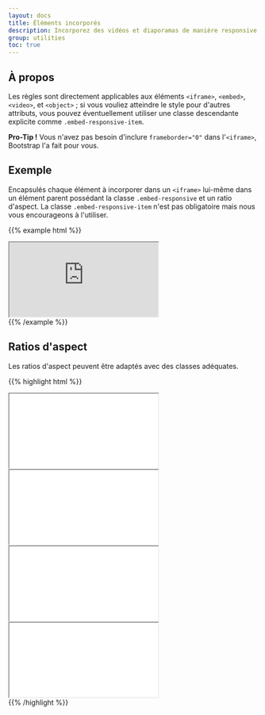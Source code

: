 ```yaml
---
layout: docs
title: Éléments incorporés
description: Incorporez des vidéos et diaporamas de manière responsive.
group: utilities
toc: true
---
```


## À propos

Les règles sont directement applicables aux éléments `<iframe>`, `<embed>`, `<video>`, et `<object>` ; si vous vouliez atteindre le style pour d'autres attributs, vous pouvez éventuellement utiliser une classe descendante explicite comme `.embed-responsive-item`.

**Pro-Tip !** Vous n'avez pas besoin d'inclure `frameborder="0"` dans l'`<iframe>`, Bootstrap l'a fait pour vous.

## Exemple

Encapsulés chaque élément à incorporer dans un `<iframe>` lui-même dans un élément parent possédant la classe `.embed-responsive` et un ratio d'aspect. La classe `.embed-responsive-item` n'est pas obligatoire mais nous vous encourageons à l'utiliser.

{{% example html %}}
<div class="embed-responsive embed-responsive-16by9">
  <iframe class="embed-responsive-item" src="https://www.youtube.com/embed/zpOULjyy-n8?rel=0" allowfullscreen></iframe>
</div>
{{% /example %}}

## Ratios d'aspect

Les ratios d'aspect peuvent être adaptés avec des classes adéquates.

{{% highlight html %}}
<!-- 21:9 aspect ratio -->
<div class="embed-responsive embed-responsive-21by9">
  <iframe class="embed-responsive-item" src="..."></iframe>
</div>

<!-- 16:9 aspect ratio -->
<div class="embed-responsive embed-responsive-16by9">
  <iframe class="embed-responsive-item" src="..."></iframe>
</div>

<!-- 4:3 aspect ratio -->
<div class="embed-responsive embed-responsive-4by3">
  <iframe class="embed-responsive-item" src="..."></iframe>
</div>

<!-- 1:1 aspect ratio -->
<div class="embed-responsive embed-responsive-1by1">
  <iframe class="embed-responsive-item" src="..."></iframe>
</div>
{{% /highlight %}}
